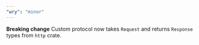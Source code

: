 ```yaml
---
"wry": "minor"
---
```


**Breaking change** Custom protocol now takes `Request` and returns `Response` types from `http` crate.